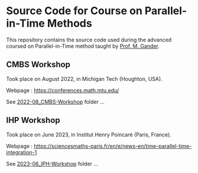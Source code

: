 # Source Code for Course on Parallel-in-Time Methods


This repository contains the source code used during the advanced coursed on Parallel-in-Time method taught by [Prof. M. Gander](https://www.unige.ch/~gander/).

## CMBS Workshop

Took place on August 2022, in Michigan Tech (Houghton, USA).

Webpage : https://conferences.math.mtu.edu/

See [2022-08_CMBS-Workshop](./2022-08_CMBS-Workshop/) folder ...

## IHP Workshop

Took place on June 2023, in Institut Henry Poincaré (Paris, France).

Webpage : https://sciencesmaths-paris.fr/en/e/news-en/time-parallel-time-integration-1

See [2023-06_IPH-Workshop](./2023-06_IPH-Workshop/) folder ...